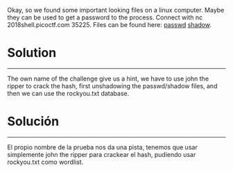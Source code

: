Okay, so we found some important looking files on a linux computer. Maybe they can be used to get a password to the process. Connect with nc 2018shell.picoctf.com 35225. Files can be found here: [passwd](passwd) [shadow](shadow).

# Solution
---
The own name of the challenge give us a hint, we have to use john the ripper to crack the hash, first unshadowing the passwd/shadow files, and then we can use the rockyou.txt database.

# Solución
---
El propio nombre de la prueba nos da una pista, tenemos que usar simplemente john the ripper para crackear el hash, pudiendo usar rockyou.txt como wordlist.

